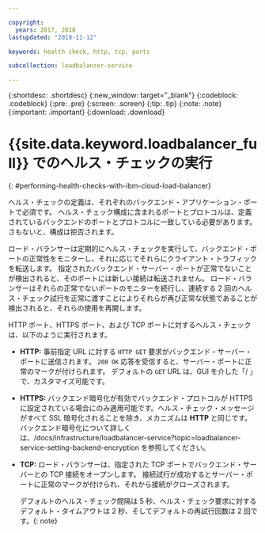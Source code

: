 ```yaml
---

copyright:
  years: 2017, 2018
lastupdated: "2018-11-12"

keywords: health check, http, tcp, ports

subcollection: loadbalancer-service

---
```


{:shortdesc: .shortdesc}
{:new_window: target="_blank"}
{:codeblock: .codeblock}
{:pre: .pre}
{:screen: .screen}
{:tip: .tip}
{:note: .note}
{:important: .important}
{:download: .download}

# {{site.data.keyword.loadbalancer_full}} でのヘルス・チェックの実行
{: #performing-health-checks-with-ibm-cloud-load-balancer}

ヘルス・チェックの定義は、それぞれのバックエンド・アプリケーション・ポートで必須です。 ヘルス・チェック構成に含まれるポートとプロトコルは、定義されているバックエンドのポートとプロトコルに一致している必要があります。さもないと、構成は拒否されます。

ロード・バランサーは定期的にヘルス・チェックを実行して、バックエンド・ポートの正常性をモニターし、それに応じてそれらにクライアント・トラフィックを転送します。 指定されたバックエンド・サーバー・ポートが正常でないことが検出されると、そのポートには新しい接続は転送されません。 ロード・バランサーはそれらの正常でないポートのモニターを続行し、連続する 2 回のヘルス・チェック試行を正常に渡すことによりそれらが再び正常な状態であることが検出されると、それらの使用を再開します。

HTTP ポート、HTTPS ポート、および TCP ポートに対するヘルス・チェックは、以下のように実行されます。

* **HTTP:** 事前指定 URL に対する `HTTP GET` 要求がバックエンド・サーバー・ポートに送信されます。 `200 OK` 応答を受信すると、サーバー・ポートに正常のマークが付けられます。 デフォルトの `GET` URL は、GUI を介した「/ 」で、カスタマイズ可能です。

* **HTTPS:** バックエンド暗号化が有効でバックエンド・プロトコルが HTTPS に設定されている場合にのみ適用可能です。ヘルス・チェック・メッセージがすべて SSL 暗号化されることを除き、メカニズムは **HTTP** と同じです。バックエンド暗号化について詳しくは、/docs/infrastructure/loadbalancer-service?topic=loadbalancer-service-setting-backend-encryption を参照してください。

* **TCP:** ロード・バランサーは、指定された TCP ポートでバックエンド・サーバーとの TCP 接続をオープンします。 接続試行が成功するとサーバー・ポートに正常のマークが付けられ、それから接続がクローズされます。

	デフォルトのヘルス・チェック間隔は 5 秒、ヘルス・チェック要求に対するデフォルト・タイムアウトは 2 秒、そしてデフォルトの再試行回数は 2 回です。{: note}
